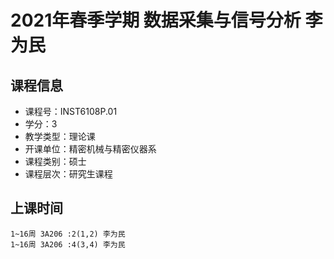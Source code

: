 # 2021年春季学期 数据采集与信号分析 李为民






## 课程信息

- 课程号：INST6108P.01
- 学分：3
- 教学类型：理论课
- 开课单位：精密机械与精密仪器系
- 课程类别：硕士
- 课程层次：研究生课程

## 上课时间

```
1~16周 3A206 :2(1,2) 李为民
1~16周 3A206 :4(3,4) 李为民
```

